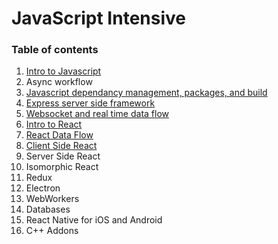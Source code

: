 # JavaScript Intensive

### Table of contents
1. [Intro to Javascript](./intro)
2. Async workflow
3. [Javascript dependancy management, packages, and build](./packaging)
4. [Express server side framework](./express)
5. [Websocket and real time data flow](./websocket)
6. [Intro to React](./react)
7. [React Data Flow](./reactDataFlow)
8. [Client Side React](./clientSideReact)
9. Server Side React
10. Isomorphic React
11. Redux
12. Electron
13. WebWorkers
14. Databases
15. React Native for iOS and Android
16. C++ Addons


